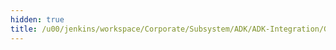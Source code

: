 ```yaml
---
hidden: true
title: /u00/jenkins/workspace/Corporate/Subsystem/ADK/ADK-Integration/GSS-ADK-Integration-ADK50-nightly/doc/dev-adk-doc-all/doc/password_management_vos3.dox File Reference
---
```


